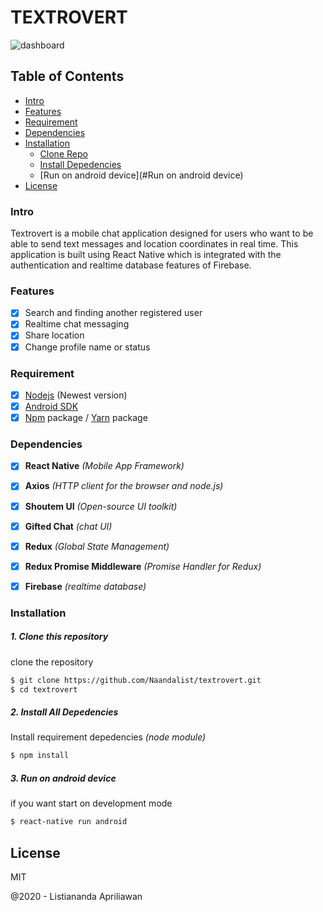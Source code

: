 # TEXTROVERT

<p align="left">
    <img title="dashboard" src="https://cloud.netlifyusercontent.com/assets/344dbf88-fdf9-42bb-adb4-46f01eedd629/1accc284-5885-44b9-8538-126c8097c468/reactive-native-preview-opt.png" />
</p>

## Table of Contents

*  [Intro](#Intro)
*  [Features](#Features)
*  [Requirement](#Requirement)
*  [Dependencies](#Dependencies)
*  [Installation](#Installation)
    *  [Clone Repo](#Clone-Repo)
    *  [Install Depedencies](#Install-Depedencies)
    *  [Run on android device](#Run on android device)
* [License](#License)

### Intro

Textrovert is a mobile chat application designed for users who want to be able to send text messages and location coordinates in real time. This application is built using React Native which is integrated with the authentication and realtime database features of Firebase.

### Features
- [x] Search and finding another registered user
- [x] Realtime chat messaging
- [x] Share location
- [x] Change profile name or status

### Requirement
- [x] [Nodejs](https://nodejs.org/en/) (Newest version)
- [x] [Android SDK](https://developer.android.com/studio#downloads)
- [x] [Npm](https://www.npmjs.com/get-npm) package / [Yarn](https://yarnpkg.com/lang/en/docs/install/#mac-stable) package

### Dependencies

- [x] **React Native** *(Mobile App Framework)*
- [x] **Axios** *(HTTP client for the browser and node.js)*
- [x] **Shoutem UI** *(Open-source UI toolkit)*
- [x] **Gifted Chat** *(chat UI)*
- [x] **Redux** *(Global State Management)*
- [x] **Redux Promise Middleware** *(Promise Handler for Redux)*
- [x] **Firebase** *(realtime database)*


### Installation

##### 1. Clone this repository
clone the repository

```sh
$ git clone https://github.com/Naandalist/textrovert.git
$ cd textrovert
```

##### 2. Install All Depedencies
Install requirement depedencies *(node module)*

```sh
$ npm install
```
##### 3. Run on android device
if you want start on development mode

```sh
$ react-native run android
```

License
----

MIT


@2020 - Listiananda Apriliawan
